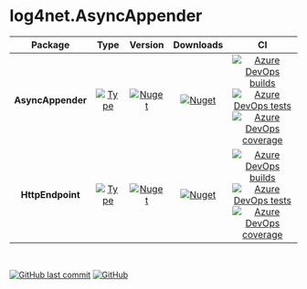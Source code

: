 # log4net.AsyncAppender

| Package           | Type                                                                                                                                                                                                                           | Version                                                                                                                                                            | Downloads                                                                                                                                                                             | CI                                                                                                                                                                                                                                                                                                                                                                                                                                                                                                                                                                                                                                                                                                                                                                                                                                                                                      |
|:-----------------:|:------------------------------------------------------------------------------------------------------------------------------------------------------------------------------------------------------------------------------:|:------------------------------------------------------------------------------------------------------------------------------------------------------------------:|:-------------------------------------------------------------------------------------------------------------------------------------------------------------------------------------:|:---------------------------------------------------------------------------------------------------------------------------------------------------------------------------------------------------------------------------------------------------------------------------------------------------------------------------------------------------------------------------------------------------------------------------------------------------------------------------------------------------------------------------------------------------------------------------------------------------------------------------------------------------------------------------------------------------------------------------------------------------------------------------------------------------------------------------------------------------------------------------------------:|
| **AsyncAppender** | [![Type](https://img.shields.io/badge/type-abstract-ff945a.svg?cacheSeconds=1296000)](https://github.com/tommasobertoni/log4net.AsyncAppender/blob/master/src/log4net.AsyncAppender/AsyncAppender.cs)                          | [![Nuget](https://img.shields.io/nuget/vpre/log4net.AsyncAppender.svg?logo=nuget)](https://www.nuget.org/packages/log4net.AsyncAppender)                           | [![Nuget](https://img.shields.io/nuget/dt/log4net.AsyncAppender.svg?logo=nuget)](https://www.nuget.org/packages/log4net.AsyncAppender)                                                | [![Azure DevOps builds](https://img.shields.io/azure-devops/build/tommasobertoni/24e536bb-a4bf-4279-b76b-b03e1ab4c560/2.svg?logo=azure%20devops&cacheSeconds=3600)](https://dev.azure.com/tommasobertoni/log4net.AsyncAppender%20CI/_build/latest?definitionId=2&branchName=master)<br/>[![Azure DevOps tests](https://img.shields.io/azure-devops/tests/tommasobertoni/log4net.AsyncAppender%20CI/2.svg?compact_message&cacheSeconds=3600)](https://dev.azure.com/tommasobertoni/log4net.AsyncAppender%20CI/_build/latest?definitionId=2&branchName=master)<br/>[![Azure DevOps coverage](https://img.shields.io/static/v1.svg?label=coverage&message=40.22%&color=yellowgreen?cacheSeconds=3600)](https://dev.azure.com/tommasobertoni/log4net.AsyncAppender%20CI/_build/latest?definitionId=2&branchName=master)                                                             |
| **HttpEndpoint**  | [![Type](https://img.shields.io/badge/type-abstract-ff945a.svg?cacheSeconds=1296000)](https://github.com/tommasobertoni/log4net.AsyncAppender/blob/master/src/log4net.AsyncAppender.HttpEndpoint/HttpEndpointAsyncAppender.cs) | [![Nuget](https://img.shields.io/nuget/vpre/log4net.AsyncAppender.HttpEndpoint.svg?logo=nuget)](https://www.nuget.org/packages/log4net.AsyncAppender.HttpEndpoint) | [![Nuget](https://img.shields.io/nuget/dt/log4net.AsyncAppender.HttpEndpoint.svg?logo=nuget)](https://www.nuget.org/packages/log4net.AsyncAppender.HttpEndpoint)                      | [![Azure DevOps builds](https://img.shields.io/azure-devops/build/tommasobertoni/1d4348b3-d461-4b3f-81fe-e13bf2a094b7/3.svg?logo=azure%20devops&cacheSeconds=3600)](https://dev.azure.com/tommasobertoni/log4net.HttpEndpointAsyncAppender%20CI/_build/latest?definitionId=3&branchName=master)<br/>[![Azure DevOps tests](https://img.shields.io/azure-devops/tests/tommasobertoni/log4net.HttpEndpointAsyncAppender%20CI/3.svg?compact_message&cacheSeconds=3600)](https://dev.azure.com/tommasobertoni/log4net.HttpEndpointAsyncAppender%20CI/_build/latest?definitionId=3&branchName=master)<br/>[![Azure DevOps coverage](https://img.shields.io/static/v1.svg?label=coverage&message=63.67%&color=green?cacheSeconds=3600)](https://dev.azure.com/tommasobertoni/log4net.HttpEndpointAsyncAppender%20CI/_build/latest?definitionId=3&branchName=master) |

<br />

[![GitHub last commit](https://img.shields.io/github/last-commit/tommasobertoni/log4net.AsyncAppender.svg?cacheSeconds=43200)](https://github.com/tommasobertoni/log4net.AsyncAppender/commits/master)
[![GitHub](https://img.shields.io/github/license/tommasobertoni/log4net.AsyncAppender.svg?cacheSeconds=1296000)](https://github.com/tommasobertoni/log4net.AsyncAppender/blob/master/LICENSE)
<br />
